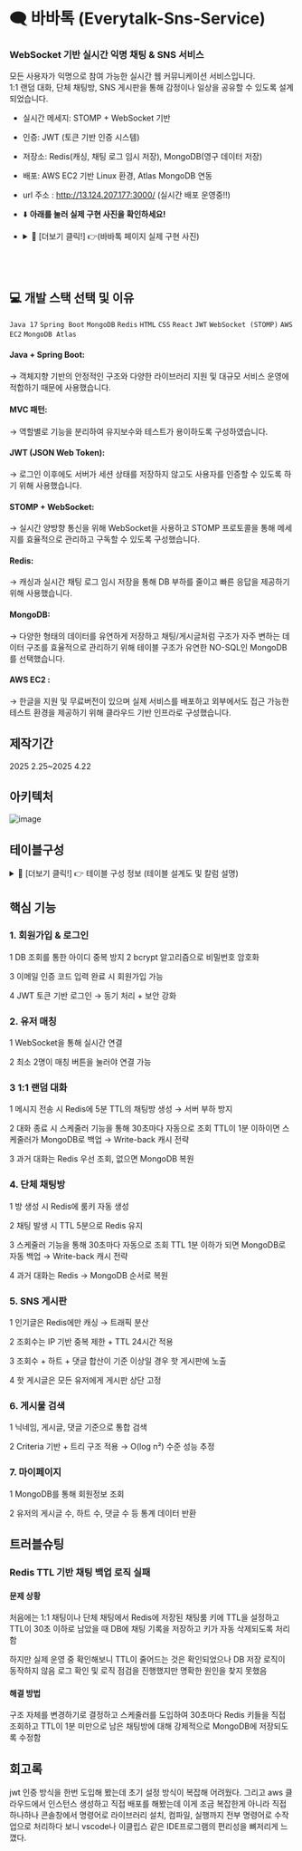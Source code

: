 # 🗨️ 바바톡 (Everytalk-Sns-Service)  
### WebSocket 기반 실시간 익명 채팅 & SNS 서비스

모든 사용자가 익명으로 참여 가능한 실시간 웹 커뮤니케이션 서비스입니다.  
1:1 랜덤 대화, 단체 채팅방, SNS 게시판을 통해 감정이나 일상을 공유할 수 있도록 설계되었습니다.


- 실시간 메세지: STOMP + WebSocket 기반
- 인증: JWT (토큰 기반 인증 시스템)
- 저장소: Redis(캐싱, 채팅 로그 임시 저장), MongoDB(영구 데이터 저장)
- 배포: AWS EC2 기반 Linux 환경, Atlas MongoDB 연동
- url 주소 : http://13.124.207.177:3000/  (실시간 배포 운영중!!)
-    ⬇️ **아래를 눌러 실제 구현 사진을 확인하세요!**
- <details>
    <summary>🔽 [더보기 클릭!] 👉(바바톡 페이지 실제 구현 사진)</summary>
    
  ### 1 로그인
    ![image](https://github.com/user-attachments/assets/c2d6e2cf-d58a-4299-b3dc-3007ec3aa529)
  ### 2회원가입
    ![image](https://github.com/user-attachments/assets/fbd7622e-7d3e-442e-b787-fae5ddde6a45)
  ### 3메인 화면
  ![image](https://github.com/user-attachments/assets/80d83445-7b7b-4c69-9a35-6192507d1d87)
  ### 4 일 대일 채팅 상대 찾는중
  ![image](https://github.com/user-attachments/assets/0d53ad0c-5cc5-4591-aea9-478585c4de48)
  ### 5 일 대일 매칭 후 대화창
  ![image](https://github.com/user-attachments/assets/77dde228-f31b-4c7f-bfc2-f97d6776a71b)
  ### 6 단톡방 리스트
  ![image](https://github.com/user-attachments/assets/7928e9d5-8dad-40c0-8bd7-327beddb1c66)
  ### 7 단톡방 대화창
  ![image](https://github.com/user-attachments/assets/052484db-468e-4538-b90f-523b9e0b86a8)
  ### 8 Sns 게시물 페이지
  ![image](https://github.com/user-attachments/assets/fb81654e-152b-47b2-afdf-f82db02a4722)
  ### 9 마이페이지
  ![image](https://github.com/user-attachments/assets/c249ec9e-3528-4170-a77a-556d7e9f8d06)
  </details>

  

<br>
<br>

## 💻 개발 스택 선택 및 이유
`Java 17` `Spring Boot` `MongoDB` `Redis` `HTML` `CSS` `React` `JWT` `WebSocket (STOMP)` `AWS EC2` `MongoDB Atlas`

#### Java + Spring Boot:
→ 객체지향 기반의 안정적인 구조와 다양한 라이브러리 지원 및 대규모 서비스 운영에 적합하기 때문에 사용했습니다.

#### MVC 패턴:
→ 역할별로 기능을 분리하여 유지보수와 테스트가 용이하도록 구성하였습니다.

#### JWT (JSON Web Token):
→ 로그인 이후에도 서버가 세션 상태를 저장하지 않고도 사용자를 인증할 수 있도록 하기 위해 사용했습니다.

#### STOMP + WebSocket:
→ 실시간 양방향 통신을 위해 WebSocket을 사용하고  STOMP 프로토콜을 통해 메세지를 효율적으로 관리하고 구독할 수 있도록 구성했습니다.

#### Redis:
→ 캐싱과 실시간 채팅 로그 임시 저장을 통해 DB 부하를 줄이고 빠른 응답을 제공하기 위해 사용했습니다.

#### MongoDB:
→ 다양한 형태의 데이터를 유연하게 저장하고  채팅/게시글처럼 구조가 자주 변하는 데이터 구조를 효율적으로 관리하기 위해  테이블 구조가 유연한 NO-SQL인 MongoDB를 선택했습니다.

#### AWS EC2 :
→ 한글을 지원 및 무료버전이 있으며 실제 서비스를 배포하고 외부에서도 접근 가능한 테스트 환경을 제공하기 위해 클라우드 기반 인프라로 구성했습니다.


## 제작기간

2025 2.25~2025 4.22

## 아키텍처


![image](https://github.com/user-attachments/assets/6be2da40-1863-4cda-8627-8163ba752331)



## 테이블구성
<details>
    <summary>🔽 [더보기 클릭!] 👉 테이블 구성 정보 (테이블 설계도 및 칼럼 설명)</summary>

  
![image](https://github.com/user-attachments/assets/1e7a9dd8-fb6d-4059-9a42-01292fe467f5)



## 1 유저테이블

![image](https://github.com/user-attachments/assets/8823b63d-df8a-4412-ba30-9117e3779e6e)



회원가입 시 유저의 기본 정보가 저장됩니다.


| 키            | 데이터 타입 | 설명                                |
|----------------|--------------|-------------------------------------|
| `_id`          | ObjectId     | 유저 고유 ID                        |
| `username`     | String       | 로그인용 아이디                     |
| `nickname`     | String       | 유저 닉네임                         |
| `password`     | String       | 암호화된 비밀번호 (BCrypt 적용)    |
| `name`         | String       | 실명                                |
| `phoneNumber`  | String       | 전화번호                            |
| `email`        | String       | 이메일 주소                         |
| `birthDate`    | String       | 생년월일 (yyyy-mm-dd 형식)         |
| `createdAt`    | Date         | 가입일                              |
| `_class`       | String       | 자바 모델 클래스 정보 (`User`)   |


## 2 일 대일 방 테이블


![image](https://github.com/user-attachments/assets/c726b491-43a0-40b8-b4d7-1badded46d64)


일 대일 채팅이 매칭 될 시 방 번호랑 유저 정보가 저장됩니다.

| 키             | 데이터 타입 | 설명                                        |
|----------------|-------------|---------------------------------------------|
| `_id`          | ObjectId    | 1:1 채팅방 고유 ID                           |
| `userA`        | String      | 유저 A 닉네임                                |
| `userB`        | String      | 유저 B 닉네임                                |
| `lastMessage`  | String      | 마지막 메시지 내용                           |
| `lastTimestamp`| Date        | 마지막 메시지 시간                           |
| `_class`       | String      | 자바 모델 클래스 정보 (`ChatRoom`)         |


## 3 일 대일 대화 테이블

![image](https://github.com/user-attachments/assets/6854fcb4-3b14-48d7-8b90-c7e333ad924f)

일 대일 방에서 대화 시 채팅 내용과 기록이 저장됩니다.

| 키           | 데이터 타입 | 설명                                        |
|--------------|-------------|---------------------------------------------|
| `_id`        | ObjectId    | 메시지 고유 ID                              |
| `roomId`     | String      | 채팅방 ID                                   |
| `sender`     | String      | 보낸 사람 닉네임                            |
| `content`    | String      | 메시지 내용                                 |
| `createdAt`  | Date        | 메시지 작성 시간                            |
| `_class`     | String      | 자바 모델 클래스 정보 (`ChatDocument`)    |



## 4 단체톡 방 테이블


![image](https://github.com/user-attachments/assets/48c26f0a-fda0-4f33-bfa0-e57f849702b7)

단체톡방을 만들시 방 id랑  유저들이 참여시 리스트가 저장됩니다.

| 키           | 데이터 타입    | 설명                                              |
|--------------|----------------|---------------------------------------------------|
| `_id`        | ObjectId       | 그룹 방 고유 ID                                   |
| `title`      | String         | 그룹 방 제목                                      |
| `host`       | String         | 방장 닉네임                                       |
| `members`    | Array[String]  | 참가자 닉네임 리스트  (배열로 저장됨)               |
| `createdAt`  | Date           | 생성 일시                                         |
| `_class`     | String         | 자바 모델 클래스 정보 (`GroupRoom`)            |


## 5 단체톡 대화 테이블

![image](https://github.com/user-attachments/assets/b638631f-b328-4932-8c3e-6f52384fa6a1)

단체톡 방에서 유저들의 대화내용이 저장됩니다.

| 키           | 데이터 타입 | 설명                                               |
|--------------|-------------|----------------------------------------------------|
| `_id`        | ObjectId    | 메시지 고유 ID                                     |
| `roomId`     | String      | 그룹 채팅방 ID                                     |
| `sender`     | String      | 보낸 사람 닉네임                                   |
| `content`    | String      | 메시지 내용                                        |
| `timestamp`  | Long        | 메시지 보낼 때 현재 시간                          |
| `savedAt`    | Date        | 메시지 저장 시간                                   |
| `_class`     | String      | 자바 모델 클래스 정보 (`GroupChatDocument`)     |


## 6 Sns게시물 테이블


![image](https://github.com/user-attachments/assets/842aaed3-c49c-43e5-9651-7c12cc9e31b4)

Sns 게시물을 올리고 유저들의 댓글이나 좋아요의 정보가 저장됩니다.

| 키            | 데이터 타입    | 설명                                               |
|---------------|----------------|----------------------------------------------------|
| `_id`         | ObjectId       | 게시글 고유 ID                                      |
| `nickname`    | String         | 게시글 작성자 닉네임                                |
| `content`     | String         | 게시글 내용                                         |
| `createdAt`   | Date           | 게시글 작성 시간                                    |
| `viewCount`   | Int            | 게시글 조회 수                                      |
| `likedUsers`  | Array[Object]  | 좋아요 누른 유저 정보 (`nickname`, `likedAt` 포함) (배열로 저장됨)  |
| `comments`    | Array[Object]  | 댓글 정보 (`nickname`, `content`, `createdAt` 포함) (배열로 저장됨) |
| `_class`      | String         |자바 모델 클래스 정보 (`Post`)                   |


## 7 Sns게시물 조회수 테이블


![image](https://github.com/user-attachments/assets/36c5a3e2-a187-4795-a163-6c43439cbe61)

Sns 게시물을 누가 조회 했는지의 정보가 저장됩니다.

| 키         | 데이터 타입 | 설명                                           |
|------------|-------------|------------------------------------------------|
| `_id`      | ObjectId    | 조회 기록 고유 ID                              |
| `postId`   | String      | 게시물 ID                                      |
| `nickname` | String      | 조회한 유저 닉네임                             |
| `ip`       | String      | 유저 IP 주소                                   |
| `date`     | Date        | 조회 일자                                      |
| `_class`   | String      | 자바 모델 클래스 정보 (`ViewRecord`)         |
</details>


## 핵심 기능 

### 1. 회원가입 & 로그인

1 DB 조회를 통한 아이디 중복 방지
2 bcrypt 알고리즘으로 비밀번호 암호화

3 이메일 인증 코드 입력 완료 시 회원가입 가능

4 JWT 토큰 기반 로그인 → 동기 처리 + 보안 강화

### 2. 유저 매칭
1 WebSocket을 통해 실시간 연결

2 최소 2명이 매칭 버튼을 눌러야 연결 가능

### 3 1:1 랜덤 대화 
1 메시지 전송 시 Redis에 5분 TTL의 채팅방 생성 → 서버 부하 방지 

2 대화 종료 시 스케줄러 기능을 통해 30초마다 자동으로 조회 TTL이 1분 이하이면 스케줄러가 MongoDB로 백업 → Write-back 캐시 전략

3 과거 대화는 Redis 우선 조회, 없으면 MongoDB 복원

### 4. 단체 채팅방
1 방 생성 시 Redis에 룸키 자동 생성

2 채팅 발생 시 TTL 5분으로 Redis 유지

3 스케줄러 기능을 통해 30초마다 자동으로 조회 TTL 1분 이하가 되면 MongoDB로 자동 백업 → Write-back 캐시 전략

4 과거 대화는 Redis → MongoDB 순서로 복원

### 5. SNS 게시판
1 인기글은 Redis에만 캐싱 → 트래픽 분산

2 조회수는 IP 기반 중복 제한 + TTL 24시간 적용

3 조회수 + 하트 + 댓글 합산이 기준 이상일 경우 핫 게시판에 노출

4 핫 게시글은 모든 유저에게 게시판 상단 고정

### 6. 게시물 검색
1 닉네임, 게시글, 댓글 기준으로 통합 검색

2 Criteria 기반 + 트리 구조 적용 → O(log n²) 수준 성능 추정

### 7. 마이페이지
1 MongoDB를 통해 회원정보 조회

2 유저의 게시글 수, 하트 수, 댓글 수 등 통계 데이터 반환


## 트러블슈팅

### Redis TTL 기반 채팅 백업 로직 실패 

#### 문제 상황

처음에는 1:1 채팅이나 단체 채팅에서 Redis에 저장된 채팅룸 키에 TTL을 설정하고
TTL이 30초 이하로 남았을 때 DB에 채팅 기록을 저장하고 키가 자동 삭제되도록 처리함

하지만 실제 운영 중 확인해보니
TTL이 줄어드는 것은 확인되었으나 DB 저장 로직이 동작하지 않음
로그 확인 및 로직 점검을 진행했지만 명확한 원인을 찾지 못했음

#### 해결 방법

구조 자체를 변경하기로 결정하고
스케줄러를 도입하여 30초마다 Redis 키들을 직접 조회하고
TTL이 1분 미만으로 남은 채팅방에 대해 강제적으로 MongoDB에 저장되도록 수정함

## 회고록

jwt 인증 방식을 한번 도입해 봤는데 초기 설정 방식이 복잡해 어려웠다. 그리고 aws 클라우드에서 인스턴스 생성하고 직접 배포를 해봤는데 이게 조금 복잡한게 아니라 직접 하나하나 콘솔창에서 명령어로 라이브러리 설치, 컴파일, 실행까지 전부 명령어로 수작업으로 처리하다 보니 vscode나 이클립스 같은 IDE프로그램의 편리성을 뼈저리게 느꼈다.
